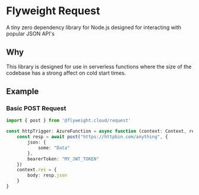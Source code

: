 # Flyweight Request

A tiny zero dependency library for Node.js designed for interacting with popular JSON API's

## Why

This library is designed for use in serverless functions where the size of the codebase
has a strong affect on cold start times.

## Example


### Basic POST Request

```ts
import { post } from '@flyweight.cloud/request'

const httpTrigger: AzureFunction = async function (context: Context, req: HttpRequest): Promise<void> {
    const resp = await post("https://httpbin.com/anything", {
        json: {
            some: "Data"
        },
        bearerToken: "MY_JWT_TOKEN"
    })
    context.res = {
        body: resp.json
    }
}

```